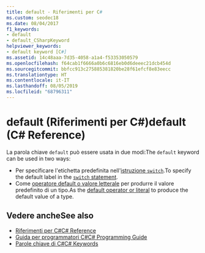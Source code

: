 ```yaml
---
title: default - Riferimenti per C#
ms.custom: seodec18
ms.date: 08/04/2017
f1_keywords:
- default
- default_CSharpKeyword
helpviewer_keywords:
- default keyword [C#]
ms.assetid: 14c48aaa-7d35-4058-a1a4-f53353050579
ms.openlocfilehash: f64cab1f6666a0b6c6816eb0d6deeec21dcb454d
ms.sourcegitcommit: bbfcc913c275885381820be28f61efcf8e83eecc
ms.translationtype: HT
ms.contentlocale: it-IT
ms.lasthandoff: 08/05/2019
ms.locfileid: "68796311"
---
```

# <a name="default-c-reference"></a><span data-ttu-id="57e51-102">default (Riferimenti per C#)</span><span class="sxs-lookup"><span data-stu-id="57e51-102">default (C# Reference)</span></span>

<span data-ttu-id="57e51-103">La parola chiave `default` può essere usata in due modi:</span><span class="sxs-lookup"><span data-stu-id="57e51-103">The `default` keyword can be used in two ways:</span></span>

- <span data-ttu-id="57e51-104">Per specificare l'etichetta predefinita nell'[istruzione `switch`](switch.md).</span><span class="sxs-lookup"><span data-stu-id="57e51-104">To specify the default label in the [`switch` statement](switch.md).</span></span>
- <span data-ttu-id="57e51-105">Come [operatore default o valore letterale](../operators/default.md) per produrre il valore predefinito di un tipo.</span><span class="sxs-lookup"><span data-stu-id="57e51-105">As the [default operator or literal](../operators/default.md) to produce the default value of a type.</span></span>

## <a name="see-also"></a><span data-ttu-id="57e51-106">Vedere anche</span><span class="sxs-lookup"><span data-stu-id="57e51-106">See also</span></span>

- [<span data-ttu-id="57e51-107">Riferimenti per C#</span><span class="sxs-lookup"><span data-stu-id="57e51-107">C# Reference</span></span>](../index.md)
- [<span data-ttu-id="57e51-108">Guida per programmatori C#</span><span class="sxs-lookup"><span data-stu-id="57e51-108">C# Programming Guide</span></span>](../../programming-guide/index.md)
- [<span data-ttu-id="57e51-109">Parole chiave di C#</span><span class="sxs-lookup"><span data-stu-id="57e51-109">C# Keywords</span></span>](index.md)
